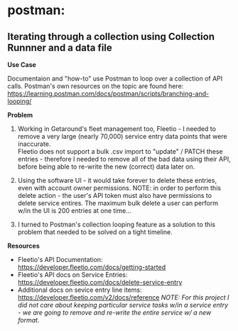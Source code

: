 # postman:
## Iterating through a collection using Collection Runnner and a data file

**Use Case**

Documentaion and "how-to" use Postman to loop over a collection of API calls.  Postman's own resources on the topic are found here: https://learning.postman.com/docs/postman/scripts/branching-and-looping/

**Problem**

1. Working in Getaround's fleet management too, Fleetio - I needed to remove a very large (nearly 70,000) service entry data points that were inaccurate.  
Fleetio does not support a bulk .csv import to "update" / PATCH these entries - therefore I needed to remove all of the bad data using their API, before being able to re-write the new (correct) data later on.

2. Using the software UI - it would take forever to delete these entries, even with account owner permissions.  NOTE: in order to perform this delete action - the user's API token must also have permissions to delete service entires.  The maximum bulk delete a user can perform w/in the UI is 200 entries at one time...

3. I turned to Postman's collection looping feature as a solution to this problem that needed to be solved on a tight timeline. 

**Resources**

 - Fleetio's API Documentation: https://developer.fleetio.com/docs/getting-started
 - Fleetio's API docs on Service Entries: https://developer.fleetio.com/docs/delete-service-entry
 - Additional docs on sevice entry line items: https://developer.fleetio.com/v2/docs/reference
 *NOTE: For this project I did not care about keeping particular service tasks w/in a service entry - we are going to remove and re-write the entire service w/ a new format.*
